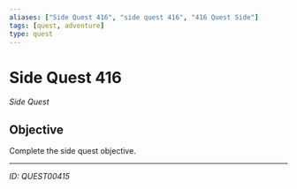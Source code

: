 ```yaml
---
aliases: ["Side Quest 416", "side quest 416", "416 Quest Side"]
tags: [quest, adventure]
type: quest
---
```


# Side Quest 416

*Side Quest*

## Objective
Complete the side quest objective.

---
*ID: QUEST00415*